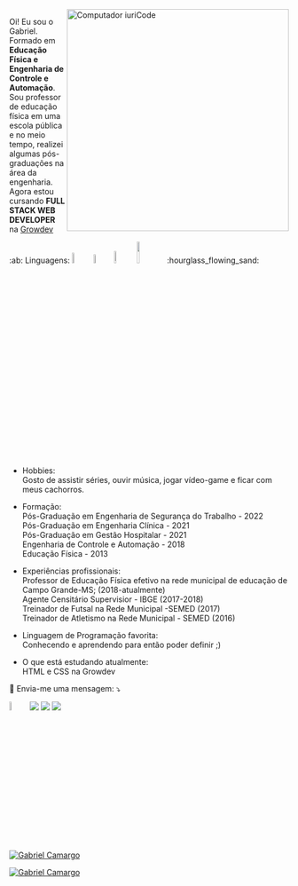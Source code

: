 <img src="https://raw.githubusercontent.com/MicaelliMedeiros/micaellimedeiros/master/image/computer-illustration.png" min-width="400px" max-width="400px" width="400px" align="right" alt="Computador iuriCode">

<p align="left"> 
  Oi! Eu sou o Gabriel.<br> 
  Formado em  <strong>Educação Física e Engenharia de Controle e Automação</strong>.<br>
  Sou professor de educação física em uma escola pública e no meio tempo, realizei algumas pós-graduações na área da engenharia.<br>
  Agora estou cursando  <strong>FULL STACK WEB DEVELOPER</strong> na <a href="https://www.growdev.com.br"> Growdev</a>
</p>

<p align="left">
  :ab: Linguagens: <img src="https://img.shields.io/badge/HTML-239120?style=for-the-badge&logo=html5&logoColor=white" width=7%/> <img src="https://img.shields.io/badge/CSS-239120?style=for-the-badge&logo=css3&logoColor=white" width=6.4% /> <img src="https://img.shields.io/badge/React-20232A?style=for-the-badge&logo=react&logoColor=61DAFB" width=7.5%/> <img src="https://img.shields.io/badge/JavaScript-F7DF1E?style=for-the-badge&logo=javascript&logoColor=black" width=10% /> :hourglass_flowing_sand:

<p align="left">
 
- Hobbies: <br>
  Gosto de assistir séries, ouvir música, jogar vídeo-game e ficar com meus cachorros.
- Formação: <br>
  Pós-Graduação em Engenharia de Segurança do Trabalho - 2022 <br>
  Pós-Graduação em Engenharia Clínica - 2021 <br>
  Pós-Graduação em Gestão Hospitalar - 2021 <br>
  Engenharia de Controle e Automação - 2018<br>
  Educação Física - 2013<br>
- Experiências profissionais: <br>
  Professor de Educação Física efetivo na rede municipal de educação de Campo Grande-MS; (2018-atualmente) <br>
  Agente Censitário Supervisior - IBGE (2017-2018) <br>
  Treinador de Futsal na Rede Municipal -SEMED (2017) <br>
  Treinador de Atletismo na Rede Municipal - SEMED (2016) <br>
  
  
- Linguagem de Programação favorita:<br>
  Conhecendo e aprendendo para então poder definir ;)
  
- O que está estudando atualmente:<br>
  HTML e CSS na Growdev

</p>

<p align="left">
  💌 Envia-me uma mensagem: ⤵️
</p>

<p align="left">
  <a href="mailto:camargogabriel1992@gmail.com?"><img src="https://img.shields.io/badge/gmail-%23DD0031.svg?&style=for-the-badge&logo=gmail&logoColor=white" width=6.5% /></a>

  <a href="https://www.linkedin.com/in/gabriel-camargo-53031373/" alt="Linkedin">
  <img src="https://img.shields.io/badge/-Linkedin-0e76a8?style=flat-square&logo=Linkedin&logoColor=white&link=https://www.linkedin.com/in/gabriel-camargo-53031373/" /></a>

  <a href="https://wa.me/5567996274793" alt="WhatsApp">
  <img src="https://img.shields.io/badge/-WhatsApp-25d366?style=flat-square&labelColor=25d366&logo=whatsapp&logoColor=white&link=https://wa.me/5567996274793"/></a>

  <a href="https://www.instagram.com/gabriel.camargo_/" alt="Instagram">
  <img src="https://img.shields.io/badge/-Instagram-DF0174?style=flat-square&labelColor=DF0174&logo=instagram&logoColor=white&link=https://www.instagram.com/gabriel.camargo_/"/></a>
</p>  



[![Gabriel Camargo](https://github-readme-stats.vercel.app/api?username=GabrielCamargo92&theme=radical)](https://github.com/anuraghazra/github-readme-stats)

[![Gabriel Camargo](https://github-readme-stats.vercel.app/api/top-langs/?username=GabrielCamargo92&hide=html&layout=compact&theme=radical)](https://github.com/anuraghazra/github-readme-stats)

